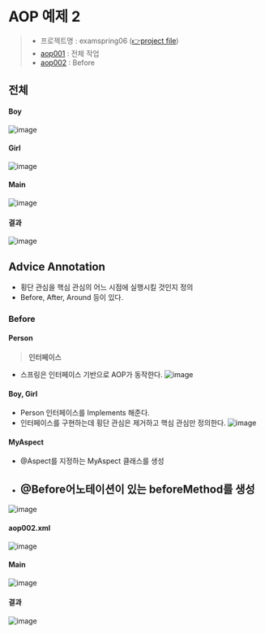 # AOP 예제 2

> - 프로젝트명 : examspring06 ([👉project file](https://github.com/Clary0122/TIL/tree/main/Spring/project/examspring06))
> - [aop001](#) : 전체 작업
> - [aop002](#) : Before

## 전체
#### Boy
![image](https://user-images.githubusercontent.com/79209568/121993402-5e180b80-cdde-11eb-9d01-71254a0ef5c4.png)

#### Girl
![image](https://user-images.githubusercontent.com/79209568/121993417-66704680-cdde-11eb-939e-cf9271c1ece6.png)

#### Main
![image](https://user-images.githubusercontent.com/79209568/121993438-6e2feb00-cdde-11eb-81ec-0adf1756f7f8.png)

#### 결과
![image](https://user-images.githubusercontent.com/79209568/121993448-75ef8f80-cdde-11eb-8062-d8ba12bff68f.png)

## Advice Annotation
- 횡단 관심을 핵심 관심의 어느 시점에 실행시킬 것인지 정의
- Before, After, Around 등이 있다.

### Before
#### Person
> **인터페이스**
- 스프링은 인터페이스 기반으로 AOP가 동작한다.
![image](https://user-images.githubusercontent.com/79209568/121993972-61f85d80-cddf-11eb-82c1-87112ec1d8db.png)

#### Boy, Girl
- Person 인터페이스를 Implements 해준다.
- 인터페이스를 구현하는데 횡단 관심은 제거하고 핵심 관심만 정의한다.
![image](https://user-images.githubusercontent.com/79209568/121994108-a7b52600-cddf-11eb-8925-810386a3168c.png)

#### MyAspect
- @Aspect를 지정하는 MyAspect 클래스를 생성
- @Before어노테이션이 있는 beforeMethod를 생성
  - 
![image](https://user-images.githubusercontent.com/79209568/121994824-eeefe680-cde0-11eb-9a9a-e5609239cf8d.png)
  
#### aop002.xml
![image](https://user-images.githubusercontent.com/79209568/121994460-45a8f080-cde0-11eb-8000-388cd375f525.png)

#### Main
![image](https://user-images.githubusercontent.com/79209568/121994499-5a858400-cde0-11eb-944f-376e690a55c4.png)

#### 결과
![image](https://user-images.githubusercontent.com/79209568/121994712-bea84800-cde0-11eb-835c-dcc4cdb2bada.png)
